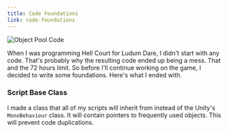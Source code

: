 ```yaml
---
title: Code Foundations
link: code-foundations
---
```


![Object Pool Code](/images/object-pool-code.png)

When I was programming Hell Court for Ludum Dare, I didn't start with any code. That's probably why the resulting code ended up being a mess. That and the 72 hours limit. So before I'll continue working on the game, I decided to write some foundations. Here's what I ended with.

### Script Base Class

I made a class that all of my scripts will inherit from instead of the Unity's `MonoBehaviour` class. It will contain pointers to frequently used objects. This will prevent code duplications.
